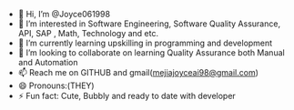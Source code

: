 - 👋 Hi, I’m @Joyce061998
- 👀 I’m interested in Software Engineering, Software Quality Assurance, API, SAP , Math, Technology and etc.
- 🌱 I’m currently learning upskilling in programming and development
- 💞️ I’m looking to collaborate on learning Quality Assurance both Manual and Automation
- 📫 Reach me on GITHUB and gmail(mejiajoyceai98@gmail.com)
- 😄 Pronouns:(THEY)
- ⚡ Fun fact: Cute, Bubbly and ready to date with developer